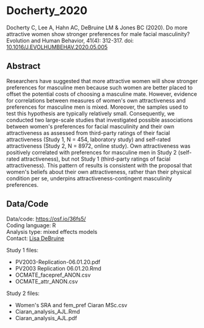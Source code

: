 # Docherty_2020

Docherty C, Lee A, Hahn AC, DeBruine LM & Jones BC (2020). Do more attractive women show stronger preferences for male facial masculinity? Evolution and Human Behavior, 41(4): 312-317. doi: [10.1016/J.EVOLHUMBEHAV.2020.05.005](https://doi.org/10.1016/J.EVOLHUMBEHAV.2020.05.005)

## Abstract

Researchers have suggested that more attractive women will show stronger preferences for masculine men because such women are better placed to offset the potential costs of choosing a masculine mate. However, evidence for correlations between measures of women's own attractiveness and preferences for masculine men is mixed. Moreover, the samples used to test this hypothesis are typically relatively small. Consequently, we conducted two large-scale studies that investigated possible associations between women's preferences for facial masculinity and their own attractiveness as assessed from third-party ratings of their facial attractiveness (Study 1, N = 454, laboratory study) and self-rated attractiveness (Study 2, N = 8972, online study). Own attractiveness was positively correlated with preferences for masculine men in Study 2 (self-rated attractiveness), but not Study 1 (third-party ratings of facial attractiveness). This pattern of results is consistent with the proposal that women's beliefs about their own attractiveness, rather than their physical condition per se, underpins attractiveness-contingent masculinity preferences.

## Data/Code

Data/code: <https://osf.io/36fs5/>  
Coding language: R  
Analysis type: mixed effects models  
Contact: [Lisa DeBruine](mailto:debruine@gmail.com?subject=Code%20Check%20Club:%20Docherty_2020)

Study 1 files:

- PV2003-Replication-06.01.20.pdf  
- PV2003 Replication 06.01.20.Rmd  
- OCMATE_facepref_ANON.csv  
- OCMATE_attr_ANON.csv

Study 2 files:

- Women's SRA and fem_pref Ciaran MSc.csv
- Ciaran_analysis_AJL.Rmd
- Ciaran_analysis_AJL.pdf



